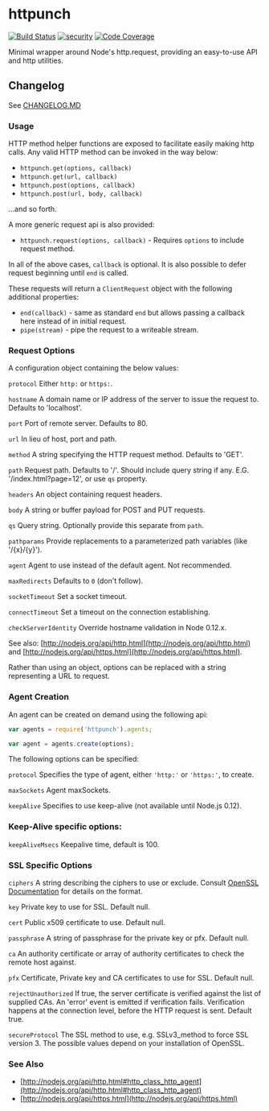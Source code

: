 # httpunch
[![Build Status](https://ebayci.qa.ebay.com/CI-Instance/buildStatus/icon?job=httpunch)](https://ebayci.qa.ebay.com/CI-Instance/job/httpunch)  [![security](https://nodevalid-i3ey5.vip.lvs01.dev.ebayc3.com/nodejs/httpunch.svg)](https://nodevalid-i3ey5.vip.lvs01.dev.ebayc3.com/nodejs/httpunch/)  [![Code Coverage](https://nodevalid-i3ey5.vip.lvs01.dev.ebayc3.com/coverage/nodejs/httpunch)](http://sonar/dashboard/index?id=httpunch)

Minimal wrapper around Node's http.request, providing an easy-to-use API and http utilities.

## Changelog

See   [CHANGELOG.MD](https://github.corp.ebay.com/nodejs/httpunch/blob/master/CHANGELOG.md#changelog)

### Usage

HTTP method helper functions are exposed to facilitate easily making http calls. Any valid HTTP method can be invoked in the way below:

- `httpunch.get(options, callback)`
- `httpunch.get(url, callback)`
- `httpunch.post(options, callback)`
- `httpunch.post(url, body, callback)`

...and so forth.

A more generic request api is also provided:

* `httpunch.request(options, callback)` - Requires `options` to include request method.

In all of the above cases, `callback` is optional. It is also possible to defer request beginning until `end` is called.

These requests will return a `ClientRequest` object with the following additional properties:

- `end(callback)` - same as standard `end` but allows passing a callback here instead of in initial request.
- `pipe(stream)` - pipe the request to a writeable stream.

### Request Options

A configuration object containing the below values:

`protocol` Either `http:` or `https:`.

`hostname` A domain name or IP address of the server to issue the request to. Defaults to 'localhost'.

`port` Port of remote server. Defaults to 80.

`url` In lieu of host, port and path.

`method` A string specifying the HTTP request method. Defaults to 'GET'.

`path` Request path. Defaults to '/'. Should include query string if any. E.G. '/index.html?page=12', or use `qs` property.

`headers` An object containing request headers.

`body` A string or buffer payload for POST and PUT requests.

`qs` Query string. Optionally provide this separate from `path`.

`pathparams` Provide replacements to a parameterized path variables (like '/{x}/{y}').

`agent` Agent to use instead of the default agent. Not recommended.

`maxRedirects` Defaults to `0` (don't follow).

`socketTimeout` Set a socket timeout.

`connectTimeout` Set a timeout on the connection establishing.

`checkServerIdentity` Override hostname validation in Node 0.12.x.

See also: [http://nodejs.org/api/http.html](http://nodejs.org/api/http.html) and [http://nodejs.org/api/https.html](http://nodejs.org/api/https.html).

Rather than using an object, options can be replaced with a string representing a URL to request.

### Agent Creation

An agent can be created on demand using the following api:

```javascript
var agents = require('httpunch').agents;

var agent = agents.create(options);
```

The following options can be specified:

`protocol` Specifies the type of agent, either `'http:'` or `'https:'`, to create.

`maxSockets` Agent maxSockets.

`keepAlive` Specifies to use keep-alive (not available until Node.js 0.12).

### Keep-Alive specific options:

`keepAliveMsecs` Keepalive time, default is 100.

### SSL Specific Options

`ciphers` A string describing the ciphers to use or exclude. Consult [OpenSSL Documentation](http://www.openssl.org/docs/apps/ciphers.html#CIPHER_LIST_FORMAT) for details on the format.

`key` Private key to use for SSL. Default null.

`cert` Public x509 certificate to use. Default null.

`passphrase` A string of passphrase for the private key or pfx. Default null.

`ca` An authority certificate or array of authority certificates to check the remote host against.

`pfx` Certificate, Private key and CA certificates to use for SSL. Default null.

`rejectUnauthorized` If true, the server certificate is verified against the list of supplied CAs. An 'error' event is emitted if verification fails. Verification happens at the connection level, before the HTTP request is sent. Default true.

`secureProtocol` The SSL method to use, e.g. SSLv3_method to force SSL version 3. The possible values depend on your installation of OpenSSL.

### See Also

* [http://nodejs.org/api/http.html#http_class_http_agent](http://nodejs.org/api/http.html#http_class_http_agent)
* [http://nodejs.org/api/https.html](http://nodejs.org/api/https.html)
